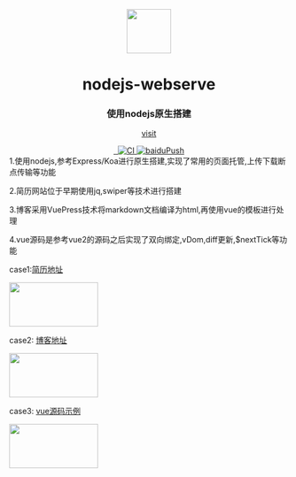 <div align="center">
  <a href="https://gridea.dev">
    <img src="https://avatars.githubusercontent.com/u/58848987?s=400&v=4"  width="80px" height="80px">
  </a>
  <h1 align="center">
    nodejs-webserve
  </h1>
  <h3 align="center">
   使用nodejs原生搭建
  </h3>

[visit](https://github.com/xuebingchuan/nodejs-webserve) 

  <a href="javascript:void(0);">
    <img src="https://img.shields.io/github/release/getgridea/gridea.svg?style=flat-square" alt="">
  </a>

  <a href="javascript:void(0);">
    <img src="https://img.shields.io/github/license/getgridea/gridea.svg?style=flat-square" alt="">
  </a>

  <a href="https://github.com/xugaoyi/vuepress-theme-vdoing/actions?query=workflow%3ACI">
    <img src="https://github.com/xugaoyi/vuepress-theme-vdoing/workflows/CI/badge.svg" alt="CI">
  </a>
  <a href="https://github.com/xugaoyi/vuepress-theme-vdoing/actions?query=workflow%3AbaiduPush">
    <img src="https://github.com/xugaoyi/vuepress-theme-vdoing/workflows/baiduPush/badge.svg" alt="baiduPush">
  </a>

</div>
  1.使用nodejs,参考Express/Koa进行原生搭建,实现了常用的页面托管,上传下载断点传输等功能

  2.简历网站位于早期使用jq,swiper等技术进行搭建

  3.博客采用VuePress技术将markdown文档编译为html,再使用vue的模板进行处理

  4.vue源码是参考vue2的源码之后实现了双向绑定,vDom,diff更新,$nextTick等功能

  case1:<a href="http://175.178.22.195:8088/line">简历地址<a/>

  <img src="http://175.178.22.195:8088/static/skill.png"  width="160px" height="80px">

  case2:
  <a href="http://175.178.22.195:8088/boke">博客地址<a/>

  <img src="http://175.178.22.195:8088/static/boke.png"  width="160px" height="80px">

  case3:
  <a href="http://175.178.22.195:8088/vue2">vue源码示例<a/>

  <img src="http://175.178.22.195:8088/static/vue2.png"  width="160px" height="80px">


